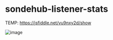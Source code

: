 # sondehub-listener-stats

TEMP: https://jsfiddle.net/vu9nxy2d/show

![image](https://user-images.githubusercontent.com/22492406/149744902-790caeb9-1dc8-4dc1-bd7a-7cd67924cadd.png)
